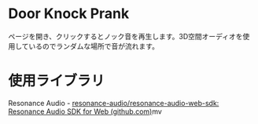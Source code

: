 # Door Knock Prank

ページを開き、クリックするとノック音を再生します。3D空間オーディオを使用しているのでランダムな場所で音が流れます。

# 使用ライブラリ

Resonance Audio - [resonance-audio/resonance-audio-web-sdk: Resonance Audio SDK for Web (github.com)](https://github.com/resonance-audio/resonance-audio-web-sdk/tree/master)mv 